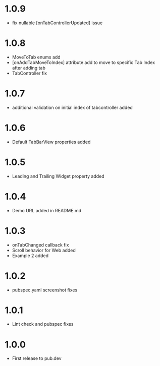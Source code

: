 # 1.0.9

* fix nullable [onTabControllerUpdated] issue

# 1.0.8

* MoveToTab enums add
* [onAddTabMoveToIndex] attribute add to move to specific Tab Index after adding tab
* TabController fix

# 1.0.7

* additional validation on initial index of tabcontroller added

# 1.0.6

* Default TabBarView properties added

# 1.0.5

* Leading and Trailing Widget property added

# 1.0.4

* Demo URL added in README.md

# 1.0.3

* onTabChanged callback fix
* Scroll behavior for Web added
* Example 2 added

# 1.0.2

* pubspec.yaml screenshot fixes

# 1.0.1

* Lint check and pubspec fixes

# 1.0.0

* First release to pub.dev
